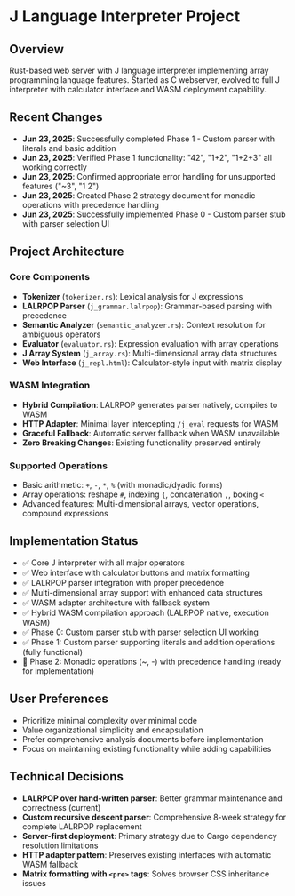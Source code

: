# J Language Interpreter Project

## Overview
Rust-based web server with J language interpreter implementing array programming language features. Started as C webserver, evolved to full J interpreter with calculator interface and WASM deployment capability.

## Recent Changes
- **Jun 23, 2025**: Successfully completed Phase 1 - Custom parser with literals and basic addition
- **Jun 23, 2025**: Verified Phase 1 functionality: "42", "1+2", "1+2+3" all working correctly
- **Jun 23, 2025**: Confirmed appropriate error handling for unsupported features ("~3", "1 2")
- **Jun 23, 2025**: Created Phase 2 strategy document for monadic operations with precedence handling
- **Jun 23, 2025**: Successfully implemented Phase 0 - Custom parser stub with parser selection UI

## Project Architecture

### Core Components
- **Tokenizer** (`tokenizer.rs`): Lexical analysis for J expressions
- **LALRPOP Parser** (`j_grammar.lalrpop`): Grammar-based parsing with precedence
- **Semantic Analyzer** (`semantic_analyzer.rs`): Context resolution for ambiguous operators
- **Evaluator** (`evaluator.rs`): Expression evaluation with array operations
- **J Array System** (`j_array.rs`): Multi-dimensional array data structures
- **Web Interface** (`j_repl.html`): Calculator-style input with matrix display

### WASM Integration
- **Hybrid Compilation**: LALRPOP generates parser natively, compiles to WASM
- **HTTP Adapter**: Minimal layer intercepting `/j_eval` requests for WASM
- **Graceful Fallback**: Automatic server fallback when WASM unavailable
- **Zero Breaking Changes**: Existing functionality preserved entirely

### Supported Operations
- Basic arithmetic: `+`, `-`, `*`, `%` (with monadic/dyadic forms)
- Array operations: reshape `#`, indexing `{`, concatenation `,`, boxing `<`
- Advanced features: Multi-dimensional arrays, vector operations, compound expressions

## Implementation Status
- ✅ Core J interpreter with all major operators
- ✅ Web interface with calculator buttons and matrix formatting
- ✅ LALRPOP parser integration with proper precedence
- ✅ Multi-dimensional array support with enhanced data structures
- ✅ WASM adapter architecture with fallback system
- ✅ Hybrid WASM compilation approach (LALRPOP native, execution WASM)
- ✅ Phase 0: Custom parser stub with parser selection UI working
- ✅ Phase 1: Custom parser supporting literals and addition operations (fully functional)
- 🔄 Phase 2: Monadic operations (~, -) with precedence handling (ready for implementation)

## User Preferences
- Prioritize minimal complexity over minimal code
- Value organizational simplicity and encapsulation
- Prefer comprehensive analysis documents before implementation
- Focus on maintaining existing functionality while adding capabilities

## Technical Decisions
- **LALRPOP over hand-written parser**: Better grammar maintenance and correctness (current)
- **Custom recursive descent parser**: Comprehensive 8-week strategy for complete LALRPOP replacement
- **Server-first deployment**: Primary strategy due to Cargo dependency resolution limitations
- **HTTP adapter pattern**: Preserves existing interfaces with automatic WASM fallback
- **Matrix formatting with `<pre>` tags**: Solves browser CSS inheritance issues